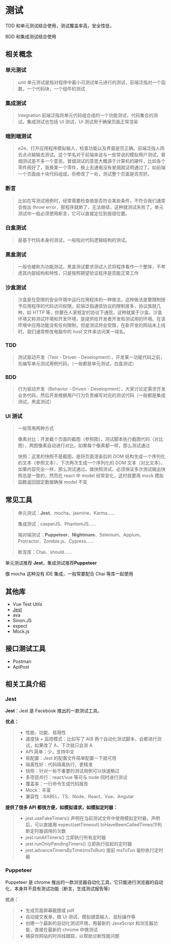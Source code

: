 # 测试

TDD 和单元测试结合使用，测试覆盖率高，安全性低，

BDD 和集成测试结合使用

## 相关概念

### 单元测试

> unit 单元测试是指对程序中最小可测试单元进行的测试，前端泛指对一个函数，一个代码块，一个组件的测试

### 集成测试

> integration 前端泛指将单元代码组合成的一个功能测试，代码集合的测试。集成测试也包括 UI 测试，UI 测试用于确保页面正常渲染

### 端到端测试

> e2e，打开应用程序模拟输入，检查功能以及界面是否正确。前端泛指人肉去点点输输去测试。这个学名对于前端来说与一些常说的模拟用户测试，冒烟测试差不多一个意思。冒烟测试的意思大概源于计算机的硬件，比如各个零件搭好了，我换某一个零件，换上去通电没有冒烟就证明通过了。如前端一个页面由十块代码组成，你修改了一处，测试整个页面是否完好。

### 断言

> 比如在写测试用例时，经常需要检查值是否符合某些条件，不符合我们通常会抛出 throw error，那程序就断了，无法继续，这种就测试失败了。单元测试中一般必须使用断言，它可以直接定位到报错位置。

### 白盒测试

> 是基于代码本身的测试，一般指对代码逻辑结构的测试。

### 黑盒测试

> 一般也被称为功能测试，黑盒测试要求测试人员将程序看作一个整体，不考虑其内部结构和特性，只是按照期望验证程序是否能正常工作

### 沙盒测试

> 沙盒是在受限的安全环境中运行应用程序的一种做法，这种做法是要限制授予应用程序的代码访问权限。前端泛指通信协议的限制居多，协议族就几种，如 HTTP 等，你要在人家规定的协议下通信，这种就属于沙盒。沙盒环境又称测试环境和开发环境，是提供给开发者开发和测试用的环境。在该环境中应用功能没有任何限制，但是测试将会受限，在新开发的网站未上线时，我们通常修改电脑中的 host 文件来访问某一域名。

### TDD

> 测试驱动开发（Test - Driven - Development），开发某一功能代码之前，先编写单元测试用例代码。（一般都是单元测试，白盒测试）

### BDD

> 行为驱动开发（Behavior - Driven - Development），大家讨论定需求开发业务代码，然后开发根据用户行为负责编写对应的测试代码（一般都是集成测试，黑盒测试）

### UI 测试

> 一般常用两种方式
>
> 像素对比：开发截个页面的截图（参照图），测试脚本执行截图代码（对比图），两图像素自动进行对比，如果每个像素都一样，那么测试通过
>
> 快照：这里的快照不是截图，是将页面渲染后的 DOM 结构生成一个序列化的文本（参照文本），下次再次生成一个序列化的 DOM 文本（对比文本）。如果内容完全一样，那么测试通过。做快照测试，必须保证多次测试输出快照总是一致的，然而在 react 中 model 经常变化，这时就要用 mock 模拟函数返回固定数据确保 model 不变

## 常见工具

> 单元测试：**Jest**、mocha、jasmine、Karma……
>
> 集成测试：casperJS、PhantomJS……
>
> 端对端测试：**Puppeteer**、**Nightmare**、Selenium、Appium、Protractor、Zombie.js、Cypress……
>
> 断言库：Chai、should……

单元测试推荐 **Jest**，集成测试推荐**Puppeteer**

像 mocha 这种没有 IDE 集成，一般常要配合 Chai 等库一起使用

## 其他库

- Vue Test Utils
- [Jest](https://jestjs.io/zh-Hans)
- ava
- Sinon.JS
- expect
- Mock.js

## 接口测试工具

- Postman
- ApiPost

## 相关工具介绍

### Jest

**Jest**：Jest 是 Facebook 推出的一款测试工具。

**优点：**

> - 性能、功能、易用性
> - 速度快 + 监控模式：比如写了 A\B 两个自动化测试脚本，会都进行测试，如果改了 A，下次就只会测 A
> - API 简单：少，支持中文
> - 易配置：Jest 的配置文件简单配置一下就可用
> - 隔离性好：代码隔离执行，更精准
> - 快照：针对一些不重要的测试用例可以快速略过
> - 多项目并行：react/vue 等可与 node 同时进行测试
> - 覆盖率：一行命令生成代码报告
> - Mock：丰富
> - 兼容性：BABEL、TS、Node、React、Vue、Angular

**提供了很多 API 都很方便，如模拟请求，如模拟定时器：**

> - jest.useFakeTimers() 声明在当前测试文件中使用模拟定时器，声明后，可以直接用 expect(setTimeout).toHaveBeenCalledTimes(1)判断定时器调用的次数
> - jest.runAllTimers() 立即执行所有定时器
> - jest.runOnlyPendingTimers() 立即执行挂起的定时器
> - jest.advanceTimersByTime(msToRun) 提前 msToTun 毫秒执行定时器

### Puppeteer

Puppeteer 是 chrome 推出的一款浏览器自动化工具，它只能进行浏览器的自动化，本身并不具有测试功能（断言，生成测试报告等）

优点：

> - 生成页面屏幕截图或 pdf
> - 自动提交表单，做 UI 测试、模拟键盘输入、鼠标操作等
> - 创建一个最新的自动化测试环境，用最新的 JavaScript 和浏览器功能，直接在最新的 chrome 中做测试
> - 捕获你网站的时间线跟踪，以帮助诊断性能问题
